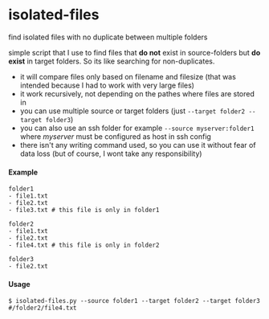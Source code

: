 # isolated-files
find isolated files with no duplicate between multiple folders

simple script that I use to find files that **do not** exist in source-folders but **do exist** in target folders. So its like searching for non-duplicates.

- it will compare files only based on filename and filesize (that was intended because I had to work with very large files)
- it work recursively, not depending on the pathes where files are stored in
- you can use multiple source or target folders (just `--target folder2 --target folder3`)
- you can also use an ssh folder for example `--source myserver:folder1` where _myserver_ must be configured as host in ssh config
- there isn't any writing command used, so you can use it without fear of data loss (but of course, I wont take any responsibility)

#### Example
```
folder1
- file1.txt
- file2.txt
- file3.txt # this file is only in folder1

folder2
- file1.txt
- file2.txt
- file4.txt # this file is only in folder2

folder3
- file2.txt
```

#### Usage
```
$ isolated-files.py --source folder1 --target folder2 --target folder3
#/folder2/file4.txt
```
